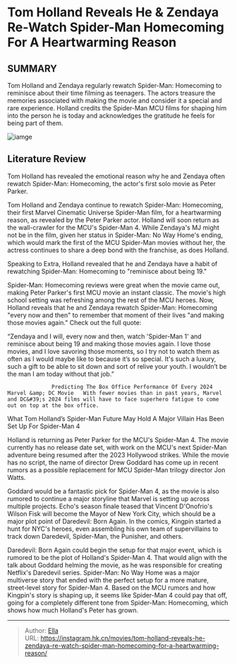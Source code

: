 # Tom Holland Reveals He &amp; Zendaya Re-Watch Spider-Man Homecoming For A Heartwarming Reason


## SUMMARY 



  Tom Holland and Zendaya regularly rewatch Spider-Man: Homecoming to reminisce about their time filming as teenagers.   The actors treasure the memories associated with making the movie and consider it a special and rare experience.   Holland credits the Spider-Man MCU films for shaping him into the person he is today and acknowledges the gratitude he feels for being part of them.  

![iamge](https://static1.srcdn.com/wordpress/wp-content/uploads/wm/2024/01/montage-of-zendaya-s-mj-looking-at-tom-holland-s-peter-parker-in-spider-man-homecoming.jpg)

## Literature Review

Tom Holland has revealed the emotional reason why he and Zendaya often rewatch Spider-Man: Homecoming, the actor&#39;s first solo movie as Peter Parker.




Tom Holland and Zendaya continue to rewatch Spider-Man: Homecoming, their first Marvel Cinematic Universe Spider-Man film, for a heartwarming reason, as revealed by the Peter Parker actor. Holland will soon return as the wall-crawler for the MCU&#39;s Spider-Man 4. While Zendaya&#39;s MJ might not be in the film, given her status in Spider-Man: No Way Home&#39;s ending, which would mark the first of the MCU Spider-Man movies without her, the actress continues to share a deep bond with the franchise, as does Holland.




Speaking to Extra, Holland revealed that he and Zendaya have a habit of rewatching Spider-Man: Homecoming to &#34;reminisce about being 19.&#34;


 

Spider-Man: Homecoming reviews were great when the movie came out, making Peter Parker&#39;s first MCU movie an instant classic. The movie&#39;s high school setting was refreshing among the rest of the MCU heroes. Now, Holland reveals that he and Zendaya rewatch Spider-Man: Homecoming &#34;every now and then&#34; to remember that moment of their lives &#34;and making those movies again.&#34; Check out the full quote:


“Zendaya and I will, every now and then, watch &#39;Spider-Man 1&#39; and reminisce about being 19 and making those movies again. I love those movies, and I love savoring those moments, so I try not to watch them as often as I would maybe like to because it’s so special. It&#39;s such a luxury, such a gift to be able to sit down and sort of relive your youth. I wouldn’t be the man I am today without that job.”





                  Predicting The Box Office Performance Of Every 2024 Marvel &amp; DC Movie   With fewer movies than in past years, Marvel and DC&#39;s 2024 films will have to face superhero fatigue to come out on top at the box office.   


 What Tom Holland’s Spider-Man Future May Hold 
A Major Villain Has Been Set Up For Spider-Man 4
          

Holland is returning as Peter Parker for the MCU&#39;s Spider-Man 4. The movie currently has no release date set, with work on the MCU&#39;s next Spider-Man adventure being resumed after the 2023 Hollywood strikes. While the movie has no script, the name of director Drew Goddard has come up in recent rumors as a possible replacement for MCU Spider-Man trilogy director Jon Watts.

Goddard would be a fantastic pick for Spider-Man 4, as the movie is also rumored to continue a major storyline that Marvel is setting up across multiple projects. Echo&#39;s season finale teased that Vincent D&#39;Onofrio&#39;s Wilson Fisk will become the Mayor of New York City, which should be a major plot point of Daredevil: Born Again. In the comics, Kingpin started a hunt for NYC&#39;s heroes, even assembling his own team of supervillains to track down Daredevil, Spider-Man, the Punisher, and others.




Daredevil: Born Again could begin the setup for that major event, which is rumored to be the plot of Holland&#39;s Spider-Man 4. That would align with the talk about Goddard helming the movie, as he was responsible for creating Netflix&#39;s Daredevil series. Spider-Man: No Way Home was a major multiverse story that ended with the perfect setup for a more mature, street-level story for Spider-Man 4. Based on the MCU rumors and how Kingpin&#39;s story is shaping up, it seems like Spider-Man 4 could pay that off, going for a completely different tone from Spider-Man: Homecoming, which shows how much Holland&#39;s Peter has grown.



---

> Author: [Ella](https://instagram.hk.cn/)  
> URL: https://instagram.hk.cn/movies/tom-holland-reveals-he-zendaya-re-watch-spider-man-homecoming-for-a-heartwarming-reason/  

